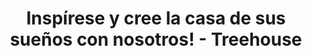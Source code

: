 ---
layout: index
page_name: Página de inicio
title: Inspírese y cree la casa de sus sueños con nosotros! - Treehouse
description: Treehouse es una plataforma donde puedes encontrar muchas ideas brillantes para el hogar y el jardín. Inspírese y encuentre productos que cumplan con todas sus expectativas.
h1: Inspírese y cree la casa de sus sueños con nosotros!
recent_articles: true
recent_rankings: false
first_seo_section:
  title: Inspírese con las últimas tendencias
  content: |-
    Trae los proyectos más originales a tu casa. Inspírese con nuestras mejores ideas para la decoración del hogar. En Treehouse encontrarás los diseños de proyectos más innovadores. ¿Quizás seas un tradicionalista? Te tenemos cubierto. Preparamos algunos diseños frescos de formas clásicas muy conocidas. En nuestra página web encontrarás las últimas tendencias y estilos en diseño de interiores.
second_seo_section:
  title: Pregunte a nuestros expertos
  content: |-
    ¿Sueñas con una hermosa casa o un jardín pero no sabes por dónde empezar? ¿Busca orientación para elegir un producto, hacer una renovación o amueblar su habitación? ¿No está seguro de qué muebles elegir o si se adaptarán a su casa? No se preocupe más. Consulte a nuestros especialistas. Hemos preparado los mejores y más originales consejos y trucos sobre varios temas.
---